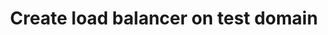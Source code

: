 ---
title: Create load balancer on test domain
pcx_content_type: learning-unit
weight: 5
layout: learning-unit
---